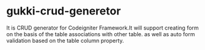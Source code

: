 # gukki-crud-generetor
It is CRUD generator for Codeigniter Framework.It will support creating form on the basis of the table associations with other table. as well as auto form validation based on the table column property.
